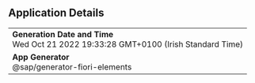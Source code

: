 ## Application Details
|               |
| ------------- |
|**Generation Date and Time**<br>Wed Oct 21 2022 19:33:28 GMT+0100 (Irish Standard Time)|
|**App Generator**<br>@sap/generator-fiori-elements|